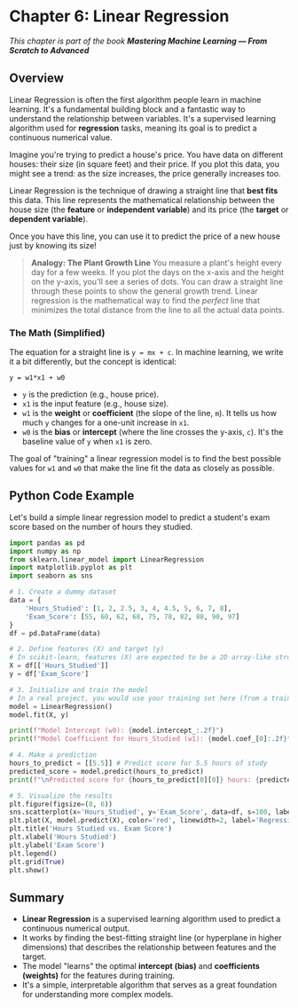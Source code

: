 # Chapter 6: Linear Regression

_This chapter is part of the book **Mastering Machine Learning — From Scratch to Advanced**_

## Overview

Linear Regression is often the first algorithm people learn in machine learning. It's a fundamental building block and a fantastic way to understand the relationship between variables. It's a supervised learning algorithm used for **regression** tasks, meaning its goal is to predict a continuous numerical value.

Imagine you're trying to predict a house's price. You have data on different houses: their size (in square feet) and their price. If you plot this data, you might see a trend: as the size increases, the price generally increases too.

Linear Regression is the technique of drawing a straight line that **best fits** this data. This line represents the mathematical relationship between the house size (the **feature** or **independent variable**) and its price (the **target** or **dependent variable**).

Once you have this line, you can use it to predict the price of a new house just by knowing its size!

> **Analogy: The Plant Growth Line**
> You measure a plant's height every day for a few weeks. If you plot the days on the x-axis and the height on the y-axis, you'll see a series of dots. You can draw a straight line through these points to show the general growth trend. Linear regression is the mathematical way to find the *perfect* line that minimizes the total distance from the line to all the actual data points.

### The Math (Simplified)

The equation for a straight line is `y = mx + c`. In machine learning, we write it a bit differently, but the concept is identical:

`y = w1*x1 + w0`

- `y` is the prediction (e.g., house price).
- `x1` is the input feature (e.g., house size).
- `w1` is the **weight** or **coefficient** (the slope of the line, `m`). It tells us how much `y` changes for a one-unit increase in `x1`.
- `w0` is the **bias** or **intercept** (where the line crosses the y-axis, `c`). It's the baseline value of `y` when `x1` is zero.

The goal of "training" a linear regression model is to find the best possible values for `w1` and `w0` that make the line fit the data as closely as possible.

## Python Code Example

Let's build a simple linear regression model to predict a student's exam score based on the number of hours they studied.

```python
import pandas as pd
import numpy as np
from sklearn.linear_model import LinearRegression
import matplotlib.pyplot as plt
import seaborn as sns

# 1. Create a dummy dataset
data = {
    'Hours_Studied': [1, 2, 2.5, 3, 4, 4.5, 5, 6, 7, 8],
    'Exam_Score': [55, 60, 62, 68, 75, 78, 82, 88, 90, 97]
}
df = pd.DataFrame(data)

# 2. Define features (X) and target (y)
# In scikit-learn, features (X) are expected to be a 2D array-like structure.
X = df[['Hours_Studied']]
y = df['Exam_Score']

# 3. Initialize and train the model
# In a real project, you would use your training set here (from a train/test split).
model = LinearRegression()
model.fit(X, y)

print(f"Model Intercept (w0): {model.intercept_:.2f}")
print(f"Model Coefficient for Hours_Studied (w1): {model.coef_[0]:.2f}")

# 4. Make a prediction
hours_to_predict = [[5.5]] # Predict score for 5.5 hours of study
predicted_score = model.predict(hours_to_predict)
print(f"\nPredicted score for {hours_to_predict[0][0]} hours: {predicted_score[0]:.2f}")

# 5. Visualize the results
plt.figure(figsize=(8, 6))
sns.scatterplot(x='Hours_Studied', y='Exam_Score', data=df, s=100, label='Actual Data')
plt.plot(X, model.predict(X), color='red', linewidth=2, label='Regression Line')
plt.title('Hours Studied vs. Exam Score')
plt.xlabel('Hours Studied')
plt.ylabel('Exam Score')
plt.legend()
plt.grid(True)
plt.show()
```

## Summary

- **Linear Regression** is a supervised learning algorithm used to predict a continuous numerical output.
- It works by finding the best-fitting straight line (or hyperplane in higher dimensions) that describes the relationship between features and the target.
- The model "learns" the optimal **intercept (bias)** and **coefficients (weights)** for the features during training.
- It's a simple, interpretable algorithm that serves as a great foundation for understanding more complex models.